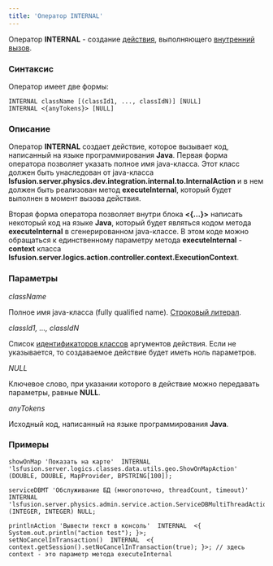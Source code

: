 ```yaml
---
title: 'Оператор INTERNAL'
---
```


Оператор **INTERNAL** - создание [действия](Actions.md), выполняющего [внутренний вызов](Internal_call_INTERNAL_.md).

### Синтаксис

Оператор имеет две формы:

    INTERNAL className [(classId1, ..., classIdN)] [NULL]
    INTERNAL <{anyTokens}> [NULL]

### Описание

Оператор **INTERNAL** создает действие, которое вызывает код, написанный на языке программирования **Java**. Первая форма оператора позволяет указать полное имя java-класса. Этот класс должен быть унаследован от java-класса **lsfusion.server.physics.dev.integration.internal.to.InternalAction** и в нем должен быть реализован метод **executeInternal**, который будет выполнен в момент вызова действия.

Вторая форма оператора позволяет внутри блока **<{...}\>** написать некоторый код на языке **Java**, который будет являться кодом метода **executeInternal** в сгенерированном java-классе. В этом коде можно обращаться к единственному параметру метода **executeInternal** -  **context** класса **lsfusion.server.logics.action.controller.context.ExecutionContext**.

### Параметры

*className*

Полное имя java-класса (fully qualified name). [Строковый литерал](Literals.md#strliteral-broken).

*classId1, ..., classIdN*

Список [идентификаторов классов](IDs.md#classid-broken) аргументов действия. Если не указывается, то создаваемое действие будет иметь ноль параметров.

*NULL*

Ключевое слово, при указании которого в действие можно передавать параметры, равные **NULL**.

*anyTokens*

Исходный код, написанный на языке программирования **Java**. 

### Примеры


```lsf
showOnMap 'Показать на карте'  INTERNAL  'lsfusion.server.logics.classes.data.utils.geo.ShowOnMapAction' (DOUBLE, DOUBLE, MapProvider, BPSTRING[100]);

serviceDBMT 'Обслуживание БД (многопоточно, threadCount, timeout)'  INTERNAL  'lsfusion.server.physics.admin.service.action.ServiceDBMultiThreadAction' (INTEGER, INTEGER) NULL;

printlnAction 'Вывести текст в консоль'  INTERNAL  <{ System.out.println("action test"); }>;
setNoCancelInTransaction()  INTERNAL  <{ context.getSession().setNoCancelInTransaction(true); }>; // здесь context - это параметр метода executeInternal
```

  
